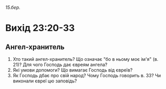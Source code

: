 
_15.бер._

# Вихід 23:20-33

## Ангел-хранитель
1. Хто такий ангел-хранитель? Що означає "бо в ньому моє ім'я" (в. 21)? Для чого Господь дає євреям ангела?
2. Які умови допомоги? Що вимагає Господь від євреїв?
3. Як Господь дбає про свій народ? Чому Господь говорить в. 33? Чи виконали євреї цю заповідь?
